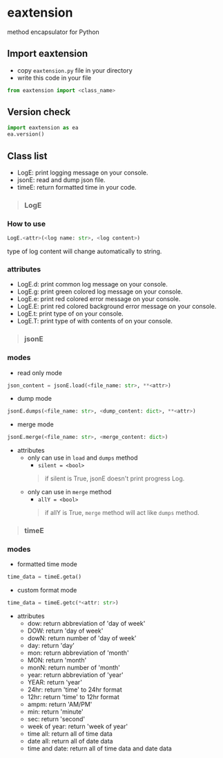 # eaxtension
method encapsulator for Python


## Import eaxtension
- copy `eaxtension.py` file in your directory
- write this code in your file
```python
from eaxtension import <class_name>
```

## Version check
```python
import eaxtension as ea
ea.version()
```


## Class list
- LogE: print logging message on your console.
- jsonE: read and dump json file.
- timeE: return formatted time in your code.


> ### LogE

  ### How to use
  ```python
  LogE.<attr>(<log name: str>, <log content>)
  ```
  type of log content will change automatically to string.

  ### attributes
  - LogE.d: print common log message on your console.
  - LogE.g: print green colored log message on your console.
  - LogE.e: print red colored error message on your console.
  - LogE.E: print red colored background error message on your console.
  - LogE.t: print type of <log content> on your console.
  - LogE.T: print type of <log content> with contents of <log content> on your console.

  
> ### jsonE
  
  ### modes
  - read only mode
  ```python
  json_content = jsonE.load(<file_name: str>, **<attr>)
  ```
  - dump mode
  ```python
  jsonE.dumps(<file_name: str>, <dump_content: dict>, **<attr>)
  ```
  
  - merge mode
  ```python
  jsonE.merge(<file_name: str>, <merge_content: dict>)
  ```
  
  - attributes
    - only can use in `load` and `dumps` method
      - `silent = <bool>`
      > if silent is True, jsonE doesn't print progress Log.
    - only can use in `merge` method
      - `allY = <bool>`
      > if allY is True, `merge` method will act like `dumps` method.
  
> ### timeE
  
  ### modes
  - formatted time mode
  ```python
  time_data = timeE.geta()
  ```
  - custom format mode
  ```python
  time_data = timeE.getc(*<attr: str>)
  ```
   - attributes
     - dow: return abbreviation of 'day of week'
     - DOW: return 'day of week'
     - dowN: return number of 'day of week'
     - day: return 'day'
     - mon: return abbreviation of 'month'
     - MON: return 'month'
     - monN: return number of 'month'
     - year: return abbreviation of 'year'
     - YEAR: return 'year'
     - 24hr: return 'time' to 24hr format
     - 12hr: return 'time' to 12hr format
     - ampm: return 'AM/PM'
     - min: return 'minute'
     - sec: return 'second'
     - week of year: return 'week of year'
     - time all: return all of time data
     - date all: return all of date data
     - time and date: return all of time data and date data
